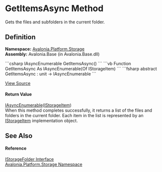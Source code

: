 # GetItemsAsync Method


Gets the files and subfolders in the current folder.



## Definition
**Namespace:** <a href="N_Avalonia_Platform_Storage">Avalonia.Platform.Storage</a>  
**Assembly:** Avalonia.Base (in Avalonia.Base.dll)

<Tabs groupId="api-code-preview">
<TabItem value="csharp" label="C#">
```csharp
IAsyncEnumerable<IStorageItem> GetItemsAsync()
```
</TabItem>
<TabItem value="vb" label="VB">
```vb
Function GetItemsAsync As IAsyncEnumerable(Of IStorageItem)
```
</TabItem>
<TabItem value="fsharp" label="F#">
```fsharp
abstract GetItemsAsync : unit -> IAsyncEnumerable<IStorageItem> 
```
</TabItem>
</Tabs>



<a href="https://github.com/AvaloniaUI/Avalonia/tree/master/src/Avalonia.Base/Platform/Storage/IStorageFolder.cs" title="View the source code">View Source</a>



#### Return Value
<a href="https://learn.microsoft.com/dotnet/api/system.collections.generic.iasyncenumerable-1" target="_blank" rel="noopener noreferrer">IAsyncEnumerable</a>(<a href="T_Avalonia_Platform_Storage_IStorageItem">IStorageItem</a>)  
When this method completes successfully, it returns a list of the files and folders in the current folder. Each item in the list is represented by an <a href="T_Avalonia_Platform_Storage_IStorageItem">IStorageItem</a> implementation object.

## See Also


#### Reference
<a href="T_Avalonia_Platform_Storage_IStorageFolder">IStorageFolder Interface</a>  
<a href="N_Avalonia_Platform_Storage">Avalonia.Platform.Storage Namespace</a>  

